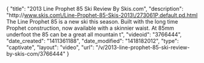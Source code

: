 {
    "title": "2013 Line Prophet 85 Ski Review By Skis.com",
    "description": "http:\/\/www.skis.com\/Line-Prophet-85-Skis-2013\/273061P,default,pd.html  The Line Prophet 85 is a new ski this season. Built with the long time Prophet construction, now available with a skinnier waist. At 85mm underfoot the 85 can be a great all mountain t",
    "videoid": "3766444",
    "date_created": "1411361188",
    "date_modified": "1418182012",
    "type": "captivate",
    "layout": "video",
    "url": "\/v\/2013-line-prophet-85-ski-review-by-skis-com\/3766444"
}